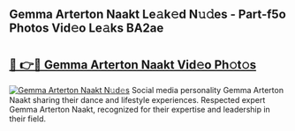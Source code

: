 ## Gemma Arterton Naakt Le𝚊k𝚎d N𝚞𝚍es - Part-f5o Photos Vid𝚎o Le𝚊ks BA2ae

# <h2><a href="http://fb5upj.evod.top/?m=Gemma+Arterton+Naakt">🔗 👉🔴 Gemma Arterton Naakt Vid𝚎o Ph𝚘t𝚘s</a></h2>

[![Gemma Arterton Naakt N𝚞d𝚎s](https://i.imgur.com/8V9OHl7.gif)](http://fb5upj.evod.top/?m=Gemma+Arterton+Naakt)
Social media personality Gemma Arterton Naakt sharing their dance and lifestyle experiences. Respected expert Gemma Arterton Naakt, recognized for their expertise and leadership in their field. 
